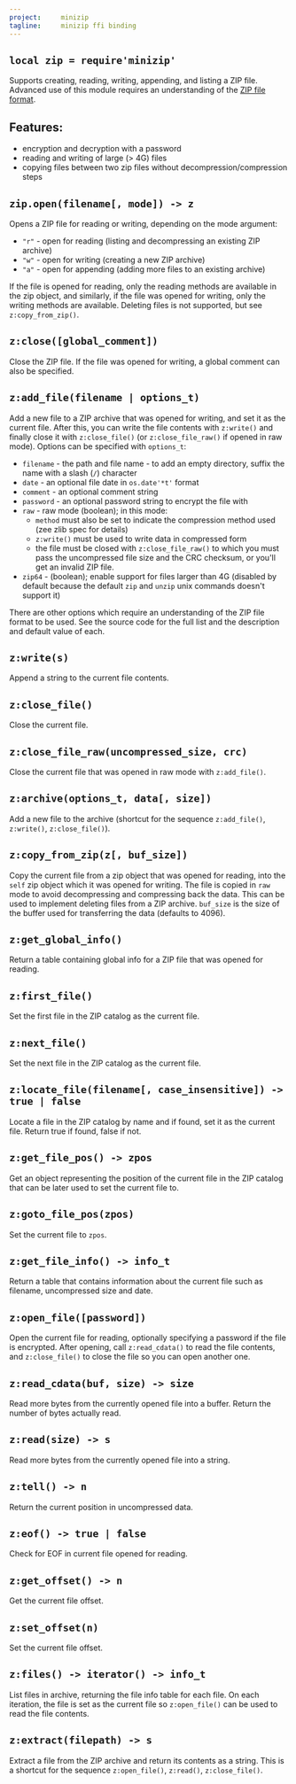 ```yaml
---
project:     minizip
tagline:     minizip ffi binding
---
```


## `local zip = require'minizip'`

Supports creating, reading, writing, appending, and listing a ZIP file. Advanced use of this module requires an understanding of the [ZIP file format].

## Features:

  * encryption and decryption with a password
  * reading and writing of large (> 4G) files
  * copying files between two zip files without decompression/compression steps

## `zip.open(filename[, mode]) -> z`

Opens a ZIP file for reading or writing, depending on the mode argument:

  * `"r"` - open for reading (listing and decompressing an existing ZIP archive)
  * `"w"` - open for writing (creating a new ZIP archive)
  * `"a"` - open for appending (adding more files to an existing archive)

If the file is opened for reading, only the reading methods are available in the zip object, and similarly, if the file was opened for writing, only the writing methods are available. Deleting files is not supported, but see `z:copy_from_zip()`.

## `z:close([global_comment])`

Close the ZIP file. If the file was opened for writing, a global comment can also be specified.

## `z:add_file(filename | options_t)`

Add a new file to a ZIP archive that was opened for writing, and set it as the current file. After this, you can write the file contents with `z:write()` and finally close it with `z:close_file()` (or `z:close_file_raw()` if opened in raw mode). Options can be specified with `options_t`:

  * `filename` - the path and file name - to add an empty directory, suffix the name with a slash (`/`) character
  * `date` - an optional file date in `os.date'*t'` format
  * `comment` - an optional comment string
  * `password` - an optional password string to encrypt the file with
  * `raw` - raw mode (boolean); in this mode:
    * `method` must also be set to indicate the compression method used (zee zlib spec for details)
    * `z:write()` must be used to write data in compressed form
    * the file must be closed with `z:close_file_raw()` to which you must pass the uncompressed file size and the CRC checksum, or you'll get an invalid ZIP file.
  * `zip64` - (boolean); enable support for files larger than 4G (disabled by default because the default `zip` and `unzip` unix commands doesn't support it)

There are other options which require an understanding of the ZIP file format to be used. See the source code for the full list and the description and default value of each.

## `z:write(s)`

Append a string to the current file contents.

## `z:close_file()`

Close the current file.

## `z:close_file_raw(uncompressed_size, crc)`

Close the current file that was opened in raw mode with `z:add_file()`.

## `z:archive(options_t, data[, size])`

Add a new file to the archive (shortcut for the sequence `z:add_file()`, `z:write()`, `z:close_file()`).

## `z:copy_from_zip(z[, buf_size])`

Copy the current file from a zip object that was opened for reading, into the `self` zip object which it was opened for writing. The file is copied in `raw` mode to avoid decompressing and compressing back the data. This can be used to implement deleting files from a ZIP archive. `buf_size` is the size of the buffer used for transferring the data (defaults to 4096).

## `z:get_global_info()`

Return a table containing global info for a ZIP file that was opened for reading.

## `z:first_file()`

Set the first file in the ZIP catalog as the current file.

## `z:next_file()`

Set the next file in the ZIP catalog as the current file.

## `z:locate_file(filename[, case_insensitive]) -> true | false`

Locate a file in the ZIP catalog by name and if found, set it as the current file. Return true if found, false if not.

## `z:get_file_pos() -> zpos`

Get an object representing the position of the current file in the ZIP catalog that can be later used to set the current file to.

## `z:goto_file_pos(zpos)`

Set the current file to `zpos`.

## `z:get_file_info() -> info_t`

Return a table that contains information about the current file such as filename, uncompressed size and date.

## `z:open_file([password])`

Open the current file for reading, optionally specifying a password if the file is encrypted. After opening, call `z:read_cdata()` to read the file contents, and `z:close_file()` to close the file so you can open another one.

## `z:read_cdata(buf, size) -> size`

Read more bytes from the currently opened file into a buffer. Return the number of bytes actually read.

## `z:read(size) -> s`

Read more bytes from the currently opened file into a string.

## `z:tell() -> n`

Return the current position in uncompressed data.

## `z:eof() -> true | false`

Check for EOF in current file opened for reading.

## `z:get_offset() -> n`

Get the current file offset.

## `z:set_offset(n)`

Set the current file offset.

## `z:files() -> iterator() -> info_t`

List files in archive, returning the file info table for each file. On each iteration, the file is set as the current file so `z:open_file()` can be used to read the file contents.

## `z:extract(filepath) -> s`

Extract a file from the ZIP archive and return its contents as a string. This is a shortcut for the sequence `z:open_file()`, `z:read()`, `z:close_file()`.

[ZIP file format]: http://www.pkware.com/documents/casestudies/APPNOTE.TXT
